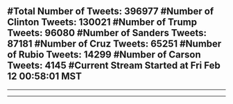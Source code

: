 #Total Number of Tweets: 396977 
#Number of Clinton Tweets: 130021
#Number of Trump Tweets: 96080
#Number of Sanders Tweets: 87181
#Number of Cruz Tweets: 65251
#Number of Rubio Tweets: 14299
#Number of Carson Tweets: 4145
#Current Stream Started at Fri Feb 12 00:58:01 MST
---
---
---

